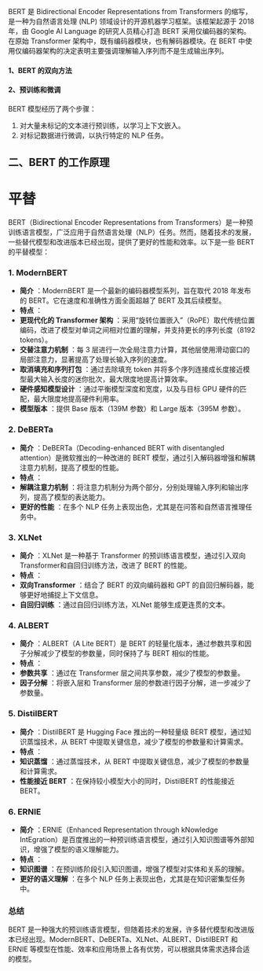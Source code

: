 BERT 是 Bidirectional Encoder Representations from Transformers 的缩写，是一种为自然语言处理 (NLP) 领域设计的开源机器学习框架。该框架起源于 2018 年，由 Google AI Language 的研究人员精心打造
BERT 采用仅编码器的架构。在原始 Transformer 架构中，既有编码器模块，也有解码器模块。在 BERT 中使用仅编码器架构的决定表明主要强调理解输入序列而不是生成输出序列。

#### 1、**BERT 的双向方法**

#### 2、**预训练和微调**

BERT 模型经历了两个步骤：

1. 对大量未标记的文本进行预训练，以学习上下文嵌入。
2. 对标记数据进行微调，以执行特定的 NLP 任务。

## 二、**BERT 的工作原理**


# 平替

BERT（Bidirectional Encoder Representations from Transformers）是一种预训练语言模型，广泛应用于自然语言处理（NLP）任务。然而，随着技术的发展，一些替代模型和改进版本已经出现，提供了更好的性能和效率。以下是一些 BERT 的平替模型：

### 1. **ModernBERT**

* **简介** ：ModernBERT 是一个最新的编码器模型系列，旨在取代 2018 年发布的 BERT。它在速度和准确性方面全面超越了 BERT 及其后续模型。
* **特点** ：
* **更现代化的 Transformer 架构** ：采用“旋转位置嵌入”（RoPE）取代传统位置编码，改进了模型对单词之间相对位置的理解，并支持更长的序列长度（8192 tokens）。
* **交替注意力机制** ：每 3 层进行一次全局注意力计算，其他层使用滑动窗口的局部注意力，显著提高了处理长输入序列的速度。
* **取消填充和序列打包** ：通过去除填充 token 并将多个序列连接成长度接近模型最大输入长度的迷你批次，最大限度地提高计算效率。
* **硬件感知模型设计** ：通过平衡模型深度和宽度，以及与目标 GPU 硬件的匹配，最大限度地提高硬件利用率。
* **模型版本** ：提供 Base 版本（139M 参数）和 Large 版本（395M 参数）。

### 2. **DeBERTa**

* **简介** ：DeBERTa（Decoding-enhanced BERT with disentangled attention）是微软推出的一种改进的 BERT 模型，通过引入解码器增强和解耦注意力机制，提高了模型的性能。
* **特点** ：
* **解耦注意力机制** ：将注意力机制分为两个部分，分别处理输入序列和输出序列，提高了模型的表达能力。
* **更好的性能** ：在多个 NLP 任务上表现出色，尤其是在问答和自然语言推理任务中。

### 3. **XLNet**

* **简介** ：XLNet 是一种基于 Transformer 的预训练语言模型，通过引入双向Transformer和自回归训练方法，改进了 BERT 的性能。
* **特点** ：
* **双向Transformer** ：结合了 BERT 的双向编码器和 GPT 的自回归解码器，能够更好地捕捉上下文信息。
* **自回归训练** ：通过自回归训练方法，XLNet 能够生成更连贯的文本。

### 4. **ALBERT**

* **简介** ：ALBERT（A Lite BERT）是 BERT 的轻量化版本，通过参数共享和因子分解减少了模型的参数量，同时保持了与 BERT 相似的性能。
* **特点** ：
* **参数共享** ：通过在 Transformer 层之间共享参数，减少了模型的参数量。
* **因子分解** ：将嵌入层和 Transformer 层的参数进行因子分解，进一步减少了参数量。

### 5. **DistilBERT**

* **简介** ：DistilBERT 是 Hugging Face 推出的一种轻量级 BERT 模型，通过知识蒸馏技术，从 BERT 中提取关键信息，减少了模型的参数量和计算需求。
* **特点** ：
* **知识蒸馏** ：通过蒸馏技术，从 BERT 中提取关键信息，减少了模型的参数量和计算需求。
* **性能接近 BERT** ：在保持较小模型大小的同时，DistilBERT 的性能接近 BERT。

### 6. **ERNIE**

* **简介** ：ERNIE（Enhanced Representation through kNowledge IntEgration）是百度推出的一种预训练语言模型，通过引入知识图谱等外部知识，增强了模型的语义理解能力。
* **特点** ：
* **知识图谱** ：在预训练阶段引入知识图谱，增强了模型对实体和关系的理解。
* **更好的语义理解** ：在多个 NLP 任务上表现出色，尤其是在知识密集型任务中。

### 总结

BERT 是一种强大的预训练语言模型，但随着技术的发展，许多替代模型和改进版本已经出现。ModernBERT、DeBERTa、XLNet、ALBERT、DistilBERT 和 ERNIE 等模型在性能、效率和应用场景上各有优势，可以根据具体需求选择合适的模型。
